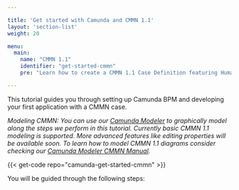 ```yaml
---

title: 'Get started with Camunda and CMMN 1.1'
layout: 'section-list'
weight: 20

menu:
  main:
    name: "CMMN 1.1"
    identifier: "get-started-cmmn"
    pre: "Learn how to create a CMMN 1.1 Case Definition featuring Human Tasks, Sentries and Milestones. Package it as a web application and deploy it on Apache Tomcat Server."

---
```


This tutorial guides you through setting up Camunda BPM and developing your first application with a CMMN case.

*Modeling CMMN: You can use our [Camunda Modeler](https://camunda.org/cmmn/tool/) to graphically model along the steps we perform in this tutorial. Currently basic CMMN 1.1 modeling is supported. More advanced features like editing properties will be available soon. To learn how to model CMMN 1.1 diagrams consider checking our [Camunda Modeler CMMN Manual](/manual/latest/modeler/camunda-modeler/cmmn).*

{{< get-code repo="camunda-get-started-cmmn" >}}

You will be guided through the following steps:
